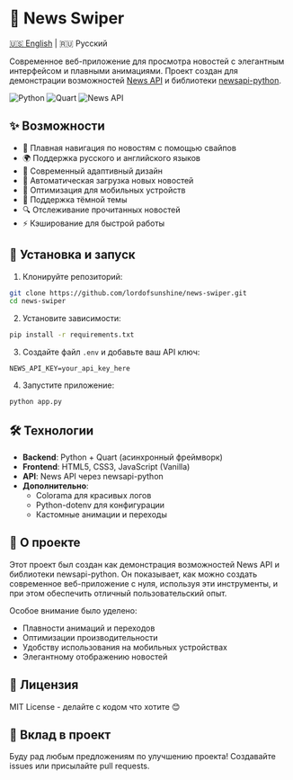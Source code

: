 # 📰 News Swiper

<div>

[🇺🇸 English](README.en.md) | 🇷🇺 Русский

</div>

Современное веб-приложение для просмотра новостей с элегантным интерфейсом и плавными анимациями. Проект создан для демонстрации возможностей [News API](https://newsapi.org/) и библиотеки [newsapi-python](https://github.com/mattlisiv/newsapi-python).

![Python](https://img.shields.io/badge/Python-3.7+-blue.svg)
![Quart](https://img.shields.io/badge/Quart-latest-green.svg)
![News API](https://img.shields.io/badge/News%20API-v2-orange.svg)

## ✨ Возможности

- 🌊 Плавная навигация по новостям с помощью свайпов
- 🌍 Поддержка русского и английского языков
- 🎨 Современный адаптивный дизайн
- 🔄 Автоматическая загрузка новых новостей
- 📱 Оптимизация для мобильных устройств
- 🌙 Поддержка тёмной темы
- 🔍 Отслеживание прочитанных новостей
- ⚡ Кэширование для быстрой работы

## 🚀 Установка и запуск

1. Клонируйте репозиторий:
```bash
git clone https://github.com/lordofsunshine/news-swiper.git
cd news-swiper
```

2. Установите зависимости:
```bash
pip install -r requirements.txt
```

3. Создайте файл `.env` и добавьте ваш API ключ:
```env
NEWS_API_KEY=your_api_key_here
```

4. Запустите приложение:
```bash
python app.py
```

## 🛠 Технологии

- **Backend**: Python + Quart (асинхронный фреймворк)
- **Frontend**: HTML5, CSS3, JavaScript (Vanilla)
- **API**: News API через newsapi-python
- **Дополнительно**: 
  - Colorama для красивых логов
  - Python-dotenv для конфигурации
  - Кастомные анимации и переходы

## 📝 О проекте

Этот проект был создан как демонстрация возможностей News API и библиотеки newsapi-python. Он показывает, как можно создать современное веб-приложение с нуля, используя эти инструменты, и при этом обеспечить отличный пользовательский опыт.

Особое внимание было уделено:
- Плавности анимаций и переходов
- Оптимизации производительности
- Удобству использования на мобильных устройствах
- Элегантному отображению новостей

## 📄 Лицензия

MIT License - делайте с кодом что хотите 😊

## 🤝 Вклад в проект

Буду рад любым предложениям по улучшению проекта! Создавайте issues или присылайте pull requests. 
